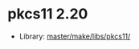 # pkcs11 2.20
 - Library: [master/make/libs/pkcs11/](https://github.com/Freetz-NG/freetz-ng/tree/master/make/libs/pkcs11/)

